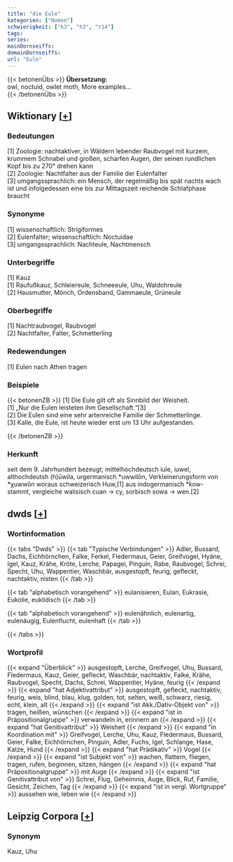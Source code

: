 ```yaml
---
title: "die Eule"
kategorien: ["Nomen"]
schwierigkeit: ["k3", "h3", "r14"]
tags:
series:
mainDornseiffs:
domainDornseiffs:
url: "Eule"
---
```


{{< betonenÜbs >}}
**Übersetzung:**  
owl, noctuid, owlet moth, More examples...  
{{< /betonenÜbs >}}

## Wiktionary [[+](https://de.wiktionary.org/wiki/Eule)]

### Bedeutungen
[1] Zoologie: nachtaktiver, in Wäldern lebender Raubvogel mit kurzem, krummem Schnabel und großen, scharfen Augen, der seinen rundlichen Kopf bis zu 270° drehen kann  
[2] Zoologie: Nachtfalter aus der Familie der Eulenfalter  
[3] umgangssprachlich: ein Mensch, der regelmäßig bis spät nachts wach ist und infolgedessen eine bis zur Mittagszeit reichende Schlafphase braucht  

### Synonyme
[1] wissenschaftlich: Strigiformes  
[2] Eulenfalter; wissenschaftlich: Noctuidae  
[3] umgangssprachlich: Nachteule, Nachtmensch  

### Unterbegriffe
[1] Kauz  
[1] Raufußkauz, Schleiereule, Schneeeule, Uhu, Waldohreule  
[2] Hausmutter, Mönch, Ordensband, Gammaeule, Grüneule  

### Oberbegriffe
[1] Nachtraubvogel, Raubvogel  
[2] Nachtfalter, Falter, Schmetterling  

### Redewendungen
[1] Eulen nach Athen tragen  

### Beispiele
{{< betonenZB >}}
[1] Die Eule gilt oft als Sinnbild der Weisheit.  
[1] „Nur die Eulen leisteten ihm Gesellschaft.“[3]  
[2] Die Eulen sind eine sehr artenreiche Familie der Schmetterlinge.  
[3] Kalle, die Eule, ist heute wieder erst um 13 Uhr aufgestanden.  

{{< /betonenZB >}}
### Herkunft
seit dem 9. Jahrhundert bezeugt; mittelhochdeutsch iule, iuwel, althochdeutsh (h)ūwila, urgermanisch *uwwilōn, Verkleinerungsform von *χuwwōn woraus schweizerisch Huw,[1] aus indogermanisch *ḱow- stammt, vergleiche walisisch cuan → cy, sorbisch sowa → wen.[2]  



## dwds [[+](https://www.dwds.de/wb/Eule)]

### Wortinformation
{{< tabs "Dwds" >}}
{{< tab "Typische Verbindungen" >}}
Adler, Bussard, Dachs, Eichhörnchen, Falke, Ferkel, Fledermaus, Geier, Greifvogel, Hyäne, Igel, Kauz, Krähe, Kröte, Lerche, Papagei, Pinguin, Rabe, Raubvogel, Schrei, Specht, Uhu, Wappentier, Waschbär, ausgestopft, feurig, gefleckt, nachtaktiv, nisten
{{< /tab >}}

{{< tab "alphabetisch vorangehend" >}}
eulanisieren, Eulan, Eukrasie, Eukolie, euklidisch
{{< /tab >}}

{{< tab "alphabetisch vorangehend" >}}
eulenähnlich, eulenartig, eulenäugig, Eulenflucht, eulenhaft
{{< /tab >}}

{{< /tabs >}}

### Wortprofil
{{< expand "Überblick" >}} ausgestopft, Lerche, Greifvogel, Uhu, Bussard, Fledermaus, Kauz, Geier, gefleckt, Waschbär, nachtaktiv, Falke, Krähe, Raubvogel, Specht, Dachs, Schrei, Wappentier, Hyäne, feurig {{< /expand >}}
{{< expand "hat Adjektivattribut" >}} ausgestopft, gefleckt, nachtaktiv, feurig, weis, blind, blau, klug, golden, tot, selten, weiß, schwarz, riesig, echt, klein, alt {{< /expand >}}
{{< expand "ist Akk./Dativ-Objekt von" >}} tragen, heißen, wünschen {{< /expand >}}
{{< expand "ist in Präpositionalgruppe" >}} verwandeln in, erinnern an {{< /expand >}}
{{< expand "hat Genitivattribut" >}} Weisheit {{< /expand >}}
{{< expand "in Koordination mit" >}} Greifvogel, Lerche, Uhu, Kauz, Fledermaus, Bussard, Geier, Falke, Eichhörnchen, Pinguin, Adler, Fuchs, Igel, Schlange, Hase, Katze, Hund {{< /expand >}}
{{< expand "hat Prädikativ" >}} Vogel {{< /expand >}}
{{< expand "ist Subjekt von" >}} wachen, flattern, fliegen, tragen, rufen, beginnen, sitzen, hängen {{< /expand >}}
{{< expand "hat Präpositionalgruppe" >}} mit Auge {{< /expand >}}
{{< expand "ist Genitivattribut von" >}} Schrei, Flug, Geheimnis, Auge, Blick, Ruf, Familie, Gesicht, Zeichen, Tag {{< /expand >}}
{{< expand "ist in vergl. Wortgruppe" >}} aussehen wie, leben wie {{< /expand >}}

## Leipzig Corpora [[+](https://corpora.uni-leipzig.de/en/res?word=Eule&corpusId=deu_newscrawl-public_2018)]


### Synonym
Kauz, Uhu

